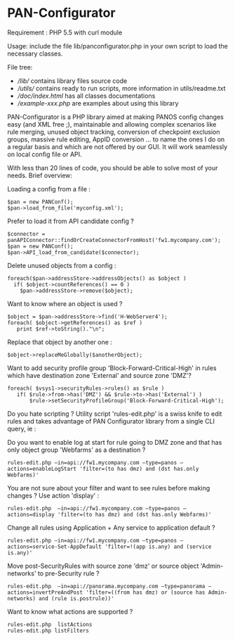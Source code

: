 PAN-Configurator
================

Requirement : PHP 5.5 with curl module

Usage: include the file lib/panconfigurator.php in your own script to load the necessary classes.

File tree:
* */lib/* contains library files source code
* */utils/* contains ready to run scripts, more information in utils/readme.txt
* */doc/index.html*  has all classes documentations
* */example-xxx.php* are examples about using this library

PAN-Configurator is a PHP library aimed at making PANOS config changes easy (and XML free ;), maintainable and allowing complex scenarios like rule merging, unused object tracking, conversion of checkpoint exclusion groups, massive rule editing, AppID conversion … to name the ones I do on a regular basis and which are not offered by our GUI. It will work seamlessly on local config file or API.

With less than 20 lines of code, you should be able to solve most of your needs. Brief overview:

Loading a config from a file :

    $pan = new PANConf();
    $pan->load_from_file('myconfig.xml');

Prefer to load it from API candidate config ?

    $connector = panAPIConnector::findOrCreateConnectorFromHost('fw1.mycompany.com');
    $pan = new PANConf();
    $pan->API_load_from_candidate($connector);

Delete unused objects from a config :

    foreach($pan->addressStore->addressObjects() as $object )
      if( $object->countReferences() == 0 )
        $pan->addressStore->remove($object);

Want to know where an object is used ?

    $object = $pan->addressStore->find('H-WebServer4');
    foreach( $object->getReferences() as $ref )
       print $ref->toString()."\n";

Replace that object by another one :

    $object->replaceMeGlobally($anotherObject);

Want to add security profile group 'Block-Forward-Critical-High' in rules which have destination zone 'External' and
 source zone 'DMZ'?

    foreach( $vsys1->securityRules->rules() as $rule )
       if( $rule->from->has('DMZ') && $rule->to->has('External') )
           $rule->setSecurityProfileGroup('Block-Forward-Critical-High');

Do you hate scripting ? Utility script 'rules-edit.php' is a swiss knife to edit rules and takes advantage of PAN Configurator
 library from a single CLI query, ie :

Do you want to enable log at start for rule going to DMZ zone and that has only object group 'Webfarms' as a destination ?

    rules-edit.php –in=api://fw1.mycompany.com –type=panos –actions=enableLogStart 'filter=(to has dmz) and (dst has.only Webfarms)'

You are not sure about your filter and want to see rules before making changes ? Use action 'display' :

    rules-edit.php  –in=api://fw1.mycompany.com –type=panos –actions=display 'filter=(to has dmz) and (dst has.only Webfarms)'

Change all rules using Application + Any service to application default ?

    rules-edit.php –in=api://fw1.mycompany.com –type=panos –actions=service-Set-AppDefault 'filter=!(app is.any) and (service is.any)'

Move post-SecurityRules with source zone 'dmz' or source object 'Admin-networks' to pre-Security rule ?

    rules-edit.php  –in=api://panorama.mycompany.com –type=panorama –actions=invertPreAndPost 'filter=((from has dmz) or (source has Admin-networks) and (rule is.postrule))'

Want to know what actions are supported ?

    rules-edit.php  listActions
    rules-edit.php listFilters


